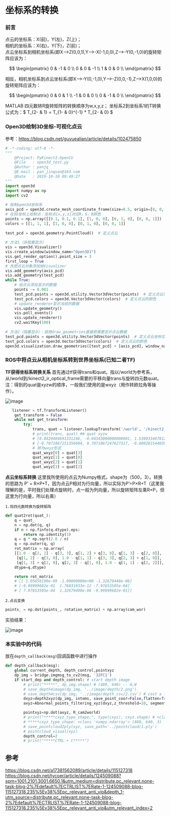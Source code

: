 # 坐标系的转换

### 前言

点云的坐标系：X(前)，Y(左)，Z(上)； <br>
相机的坐标系：X(右)，Y(下)，Z(前)； <br>
点云坐标系到相机坐标系(即X—>Z(0,0,1),Y—>-X(-1,0,0),Z—>-Y(0,-1,0)的旋转矩阵应该为： <br>

$$
\begin{pmatrix} 
0 & -1 & 0 \\ 
0 & 0 & -1 \\ 
1 & 0 & 0 \\ 
\end{pmatrix}
$$

相反，相机坐标系到点云坐标系(即X—>-Y(0,-1,0),Y—>-Z(0,0,-1),Z—>X(1,0,0)的旋转矩阵应该为： <br>

$$
\begin{pmatrix} 
0 & 0 & 1 \\ 
-1 & 0 & 0 \\ 
0 & -1 & 0 \\ 
\end{pmatrix}
$$

MATLAB 四元数转R旋转矩阵的转换顺序为w,x,y,z； 坐标系2到坐标系1的T转换公式为：$ T_{2- & 1} = T_{1- & 0}^{-1} * T_{2- & 0} $

### Open3D绘制3D坐标-可视化点云

参考：https://blog.csdn.net/guyuealian/article/details/102475850

```python
# -*-coding: utf-8 -*-
"""
    @Project: PyKinect2-OpenCV
    @File   : open3d_test.py
    @Author : panjq
    @E-mail : pan_jinquan@163.com
    @Date   : 2019-10-10 09:49:27
"""
import open3d
import numpy as np
import cv2
 
# 绘制open3d坐标系
axis_pcd = open3d.create_mesh_coordinate_frame(size=0.5, origin=[0, 0, 0])
# 在3D坐标上绘制点：坐标点[x,y,z]对应R，G，B颜色
points = np.array([[0.1, 0.1, 0.1], [1, 0, 0], [0, 1, 0], [0, 0, 1]])
colors = [[1, 1, 1], [1, 0, 0], [0, 1, 0], [0, 0, 1]]
 
test_pcd = open3d.geometry.PointCloud()  # 定义点云
 
# 方法1（非阻塞显示）
vis = open3d.Visualizer()
vis.create_window(window_name="Open3D1")
vis.get_render_option().point_size = 3
first_loop = True
# 先把点云对象添加给Visualizer
vis.add_geometry(axis_pcd)
vis.add_geometry(test_pcd)
while True:
    # 给点云添加显示的数据
    points -= 0.001
    test_pcd.points = open3d.utility.Vector3dVector(points)  # 定义点云坐标位置
    test_pcd.colors = open3d.Vector3dVector(colors)  # 定义点云的颜色
    # update_renderer显示当前的数据
    vis.update_geometry()
    vis.poll_events()
    vis.update_renderer()
    cv2.waitKey(100)
 
# 方法2（阻塞显示）：调用draw_geometries直接把需要显示点云数据
test_pcd.points = open3d.utility.Vector3dVector(points)  # 定义点云坐标位置
test_pcd.colors = open3d.Vector3dVector(colors)  # 定义点云的颜色
open3d.visualization.draw_geometries([test_pcd] + [axis_pcd], window_name="Open3D2")
```
### ROS中将点云从相机坐标系转到世界坐标系(已知二者TF)

**TF获得坐标系转换关系**
首先通过tf获得trans和quat。指以/world为参考系，从/world到/kinect2_ir_optical_frame需要的平移向量trans与旋转四元数quat。
注：得到的quat是xyzw的顺序，一般我们使用的是wxyz（用作转欧拉角等操作）。

![image](https://github.com/Luyao0LIU/ROS_Tutorials/assets/128677149/840e5ad9-6713-4dc2-ade5-b6a3622e8a4f)

```python
   listener = tf.TransformListener()
    get_transform = False
    while not get_transform:
        try:
            trans, quat = listener.lookupTransform('/world', '/kinect2_ir_optical_frame', rospy.Time(0))
            # print(trans, quat) ## quat xyzw
            # [0.8420404691331246, -0.04343000000000001, 1.5380334678129328], 
            # [-0.7071067251356604, 0.7071067247627317, -0.00028154403091668057, 0.00028248221651117067] xyzw
            # 转为wxyz形式
            quat_wxyz[0] = quat[3]
			quat_wxyz[1] = quat[0]
			quat_wxyz[2] = quat[1]
			quat_wxyz[3] = quat[2]

```

**点云坐标系转换**
这里我所使用的点云为Numpy格式，shape为（500，3）。转换的思路为 P’ = R×P+T，因为点云P相对为行向量，所以实际为P’=P×R+T（这里我理解的是，平时我们处理点旋转时，点一般为列向量，所以旋转矩阵左乘R×P，但这里为行向量，所以右乘）

`1.将四元数转换为旋转矩阵`
```python
def quat2rot(quat_):
	q = quat_
	n = np.dot(q, q)
	if n < np.finfo(q.dtype).eps:
		return np.identity(3)
	q = q * np.sqrt(2.0 / n)
	q = np.outer(q, q)
	rot_matrix = np.array(
	[[1.0 - q[2, 2] - q[3, 3], q[1, 2] + q[3, 0], q[1, 3] - q[2, 0]],
	 [q[1, 2] - q[3, 0], 1.0 - q[1, 1] - q[3, 3], q[2, 3] + q[1, 0]],
	 [q[1, 3] + q[2, 0], q[2, 3] - q[1, 0], 1.0 - q[1, 1] - q[2, 2]]],
	dtype=q.dtype)

	return rot_matrix
	# [[ 1.05656190e-09 -1.00000000e+00 -1.32679448e-06]
    # [-9.99999682e-01  1.76031933e-12 -7.97653505e-04]
    # [ 7.97653505e-04  1.32679490e-06 -9.99999682e-01]]

```

`2.点云变换`

```python
points_ = np.dot(points_, rotation_matrix) + np.array(cam_wor)
```

实验结果：

![image](https://github.com/Luyao0LIU/ROS_Tutorials/assets/128677149/fdd05f9e-5c24-4957-8bc3-a1f0ce7abeb6)


### 本实验中的代码

放在`depth_callback(msg)`回调函数中进行操作

```python
def depth_callback(msg):
    global current_depth, depth_control,pointxyz
    dp_img = bridge.imgmsg_to_cv2(msg, '32FC1')
    if start_dep and depth_control: # start depth image
        # print("*****", dp_img.shape) # (480, 640) -- H,W
        # save_depth4image(dp_img, '../image/depth/2.png')
        # save_depth4csv(dp_img, '../image/depth_csv/2.csv') # cost a lot of time
        dxyz=depth2xyz(dp_img, intems, save_point_coor=False,flatten=True)
        axyz=Abnormal_points_filtering_xyz(dxyz,z_threshold=10, segment_plane=True)

        pointxyz=np.dot(axyz, R_cam2world)
        # print("*****cxyz_type_shape:", type(cxyz), cxyz.shape) # <class 'numpy.ndarray'> (307200, 3)
        # *****cxyz_type_shape: <class 'numpy.ndarray'> (480, 640, 3)
        # save_pointcloud2ply(xyz, save_path='../pointcloud/1.ply')
        # pointcloud_visual(xyz)
        depth_control=2
        # print("*****CTRL + C*****")
```



## 参考

https://blog.csdn.net/a17381562089/article/details/115127318
<br>
https://blog.csdn.net/tycoer/article/details/124509088?spm=1001.2101.3001.6650.1&utm_medium=distribute.pc_relevant.none-task-blog-2%7Edefault%7ECTRLIST%7ERate-1-124509088-blog-115127318.235%5Ev38%5Epc_relevant_anti_vip&depth_1-utm_source=distribute.pc_relevant.none-task-blog-2%7Edefault%7ECTRLIST%7ERate-1-124509088-blog-115127318.235%5Ev38%5Epc_relevant_anti_vip&utm_relevant_index=2





